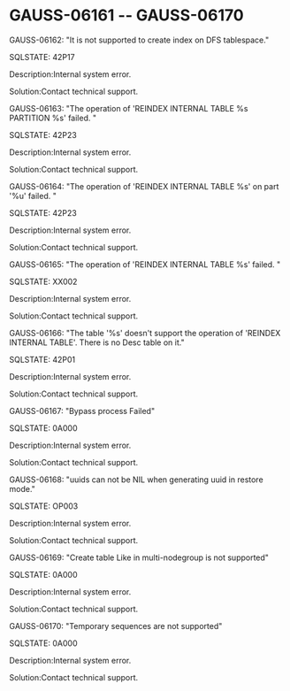 # GAUSS-06161 -- GAUSS-06170<a name="EN-US_TOPIC_0302072992"></a>

GAUSS-06162: "It is not supported to create index on DFS tablespace."

SQLSTATE: 42P17

Description:Internal system error.

Solution:Contact technical support.

GAUSS-06163: "The operation of 'REINDEX INTERNAL TABLE %s PARTITION %s' failed. "

SQLSTATE: 42P23

Description:Internal system error.

Solution:Contact technical support.

GAUSS-06164: "The operation of 'REINDEX INTERNAL TABLE %s' on part '%u' failed. "

SQLSTATE: 42P23

Description:Internal system error.

Solution:Contact technical support.

GAUSS-06165: "The operation of 'REINDEX INTERNAL TABLE %s' failed. "

SQLSTATE: XX002

Description:Internal system error.

Solution:Contact technical support.

GAUSS-06166: "The table '%s' doesn't support the operation of 'REINDEX INTERNAL TABLE'. There is no Desc table on it."

SQLSTATE: 42P01

Description:Internal system error.

Solution:Contact technical support.

GAUSS-06167: "Bypass process Failed"

SQLSTATE: 0A000

Description:Internal system error.

Solution:Contact technical support.

GAUSS-06168: "uuids can not be NIL when generating uuid in restore mode."

SQLSTATE: OP003

Description:Internal system error.

Solution:Contact technical support.

GAUSS-06169: "Create table Like in multi-nodegroup is not supported"

SQLSTATE: 0A000

Description:Internal system error.

Solution:Contact technical support.

GAUSS-06170: "Temporary sequences are not supported"

SQLSTATE: 0A000

Description:Internal system error.

Solution:Contact technical support.

